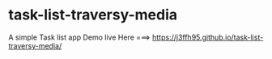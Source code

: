 # task-list-traversy-media
A simple Task list app
Demo live Here ===> https://j3ffh95.github.io/task-list-traversy-media/
